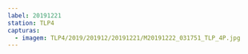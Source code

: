 ```yaml
---
label: 20191221
station: TLP4
capturas:
  - imagem: TLP4/2019/201912/20191221/M20191222_031751_TLP_4P.jpg
---
```

